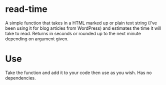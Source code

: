 read-time
=========

A simple function that takes in a HTML marked up or plain text string (I've been using it for blog articles from WordPress) and estimates the time it will take to read. Returns in seconds or rounded up to the next minute depending on argument given.

Use
========

Take the function and add it to your code then use as you wish. Has no dependencies.


